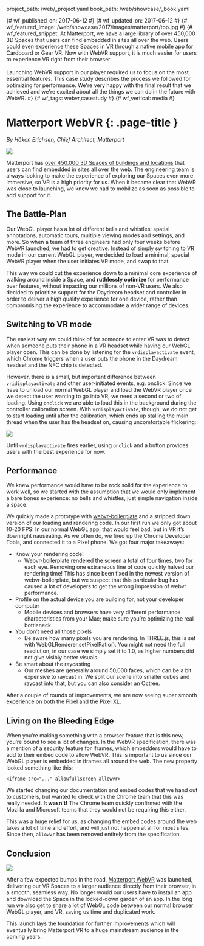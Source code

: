 project_path: /web/_project.yaml
book_path: /web/showcase/_book.yaml

{# wf_published_on: 2017-06-12 #}
{# wf_updated_on: 2017-06-12 #}
{# wf_featured_image: /web/showcase/2017/images/matterport/top.jpg #}
{# wf_featured_snippet: At Matterport, we have a large library of over 450,000 3D Spaces that users can find embedded in sites all over the web. Users could even experience these Spaces in VR through a native mobile app for Cardboard or Gear VR. Now with WebVR support, it is much easier for users to experience VR right from their browser.<br/><br/>Launching WebVR support in our player required us to focus on the most essential features. This case study describes the process we followed for optimizing for performance. We're very happy with the final result that we achieved and we're excited about all the things we can do in the future with WebVR. #}
{# wf_tags: webvr,casestudy #}
{# wf_vertical: media #}

# Matterport WebVR {: .page-title }

*By Håkon Erichsen, Chief Architect, Matterport*

<img src="/web/showcase/2017/images/matterport/top.jpg" class="attempt-right">

Matterport has <a href="https://matterport.com/gallery/">over 450,000 3D Spaces of buildings and
locations</a> that users can find embedded in sites all over the web. The engineering team is
always looking to make the experience of exploring our Spaces even more immersive, so VR is a high
priority for us. When it became clear that WebVR was close to launching, we knew we had to mobilize
as soon as possible to add support for it.

## The Battle-Plan

Our WebGL player has a lot of different bells and whistles: spatial annotations, automatic tours,
multiple viewing modes and settings, and more. So when a team of three engineers had only four
weeks before WebVR launched, we had to get creative. Instead of simply switching to VR mode in our
current WebGL player, we decided to load a minimal, special WebVR player when the user initiates VR
mode, and swap to that.

This way we could cut the experience down to a minimal core experience of walking around inside a
Space, and **ruthlessly optimize** for performance over features, without impacting our millions of
non-VR users. We also decided to prioritize support for the Daydream headset and controller in
order to deliver a high quality experience for one device, rather than compromising the experience
to accommodate a wider range of devices.

## Switching to VR mode

The easiest way we could think of for someone to enter VR was to detect when someone puts their
phone in a VR headset while having our WebGL player open. This can be done by listening for the
`vrdisplayactivate` event, which Chrome triggers when a user puts the phone in the Daydream headset
and the NFC chip is detected.

However, there is a small, but important difference between `vridisplayactivate` and other
user-initiated events, e.g. onclick: Since we have to unload our normal WebGL player and load the
WebVR player once we detect the user wanting to go into VR, we need a second or two of loading.
Using `onclick` we are able to load this in the background during the controller calibration
screen.  With `vrdisplayactivate`, though, we do not get to start loading until after the
calibration, which ends up stalling the main thread when the user has the headset on, causing
uncomfortable flickering:

<a href="https://www.matterport.com/virtual-reality/webvr/"><img
src="/web/showcase/2017/images/matterport/timeline.png" class="attemptfg-right"></a>

Until `vrdisplayactivate` fires earlier, using `onclick` and a button provides users with the best
experience for now.

## Performance

We knew performance would have to be rock solid for the experience to work well, so we started with
the assumption that we would only implement a bare bones experience: no bells and whistles, just
simple navigation inside a space.

We quickly made a prototype with <a
href="https://github.com/borismus/webvr-boilerplate">webvr-boilerplate</a> and a stripped down
version of our loading and rendering code. In our first run we only got about 10-20 FPS: In our
normal WebGL app, that would feel bad, but in VR it’s downright nauseating.  As we often do, we
fired up the Chrome Developer Tools, and connected it to a Pixel phone. We got four major
takeaways:

- Know your rendering code!
    - Webvr-boilerplate rendered the screen a total of four times, two for each eye. Removing one
      extraneous line of code quickly halved our rendering time! This has since been fixed in the
      newest version of webvr-boilerplate, but we suspect that this particular bug has caused a lot
      of developers to get the wrong impression of webvr performance.
- Profile on the actual device you are building for, not your developer computer
    - Mobile devices and browsers have very different performance characteristics from your Mac;
      make sure you’re optimizing the real bottleneck.
- You don’t need all those pixels
    - Be aware how many pixels you are rendering. In THREE.js, this is set with
      WebGLRenderer.setPixelRatio(). You might not need the full resolution, in our case we simply
      set it to 1.0, as higher numbers did not give visibly better visuals.
- Be smart about the raycasting
    - Our meshes are generally around 50,000 faces, which can be a bit expensive to raycast in. We
      split our scene into smaller cubes and raycast into that, but you can also consider an
      Octree.

After a couple of rounds of improvements, we are now seeing super smooth experience on both the
Pixel and the Pixel XL.

## Living on the Bleeding Edge

When you’re making something with a browser feature that is this new, you’re bound to see a lot of
changes. In the WebVR specification, there was a mention of a security feature for iframes, which
embedders would have to add to their embed code to allow WebVR. This is important to us since our
WebGL player is embedded in iframes all around the web. The new property looked something like
this:

    <iframe src="..." allowfullscreen allowvr>

We started changing our documentation and embed codes that we hand out to customers, but wanted to
check with the Chrome team that this was really needed. **It wasn’t!** The Chrome team quickly
confirmed with the Mozilla and Microsoft teams that they would not be requiring this either.

This was a huge relief for us, as changing the embed codes around the web takes a lot of time and
effort, and will just not happen at all for most sites. Since then, `allowvr` has been removed
entirely from the specification.

## Conclusion

<a href="https://www.matterport.com/virtual-reality/webvr/"><img
src="/web/showcase/2017/images/matterport/end.jpg" class="attempt-right"></a>

After a few expected bumps in the road, <a
href="https://www.matterport.com/virtual-reality/webvr/">Matterport WebVR</a> was launched,
delivering our VR Spaces to a larger audience directly from their browser, in a smooth, seamless
way. No longer would our users have to install an app and download the Space in the locked-down
garden of an app. In the long run we also get to share a lot of WebGL code between our normal
browser WebGL player, and VR, saving us time and duplicated work.

This launch lays the foundation for further improvements which will eventually bring Matterport VR
to a huge mainstream audience in the coming years.
